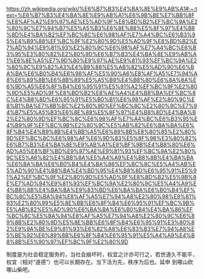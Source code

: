 https://zh.wikipedia.org/wiki/%E6%B7%B3%E4%BA%8E%E9%AB%A1#:~:text=%E6%B7%B3%E4%BA%8E%E9%AB%A1%E6%9B%BE%E7%BB%8F%E8%AF%A2%E9%97%AE%E5%AD%9F%E8%BD%B2%EF%BC%9A%E2%80%9C%E7%94%B7%E5%A5%B3%E6%8E%88%E5%8F%97%E4%B8%8D%E4%BA%B2%EF%BC%8C%E6%98%AF%E7%A4%BC%E6%B3%95%E4%B9%88%EF%BC%9F%E2%80%9D%E5%AD%9F%E8%BD%B2%E7%AD%94%E9%81%93%E2%80%9C%E6%98%AF%E7%A4%BC%E6%B3%95%E3%80%82%E2%80%9D%E6%B7%B3%E4%BA%8E%E9%AB%A1%E6%8E%A5%E7%9D%80%E9%97%AE%E9%81%93%EF%BC%9A%E2%80%9C%E9%82%A3%E4%B9%88%E5%AB%82%E5%AD%90%E6%BA%BA%E6%B0%B4%E6%98%AF%E5%90%A6%E8%AF%A5%E7%94%A8%E6%89%8B%E6%8B%89%E5%A5%B9%E4%B8%80%E6%8A%8A%E6%9D%A5%E6%8F%B4%E6%95%91%E5%91%A2%EF%BC%9F%E2%80%9D%E5%AD%9F%E8%BD%B2%E8%AE%A4%E4%B8%BA%EF%BC%8C%E4%B8%8D%E6%95%91%E5%B0%B1%E6%98%AF%E2%80%9C%E8%B1%BA%E7%8B%BC%E2%80%9D%EF%BC%8C%E2%80%9C%E7%94%B7%E5%A5%B3%E6%8E%88%E5%8F%97%E4%B8%8D%E4%BA%B2%E2%80%9D%EF%BC%8C%E6%98%AF%E7%A4%BC%E6%B3%95%E4%B9%9F%EF%BC%9B%E2%80%9C%E5%AB%82%E6%BA%BA%E6%8F%B4%E4%B9%8B%E4%BB%A5%E6%89%8B%E8%80%85%E2%80%9D%EF%BC%8C%E6%98%AF%E6%9D%83%E5%8F%98%E3%80%82%E6%B7%B3%E4%BA%8E%E9%AB%A1%E8%BF%9B%E4%B8%80%E6%AD%A5%E8%BF%BD%E9%97%AE%E9%81%93%EF%BC%9A%E2%80%9C%E5%A6%82%E4%BB%8A%E5%A4%A9%E4%B8%8B%E4%BA%BA%E6%BA%BA%E6%B0%B4%E4%BA%86%EF%BC%8C%E5%A4%AB%E5%AD%90%E4%B8%BA%E4%BD%95%E4%B8%8D%E6%95%91%E5%91%A2%EF%BC%9F%E2%80%9D%E5%AD%9F%E8%BD%B2%E5%9B%9E%E7%AD%94%E9%81%93%EF%BC%9A%E2%80%9C%E5%A4%A9%E4%B8%8B%E4%BA%BA%E9%83%BD%E6%BA%BA%E6%B0%B4%EF%BC%8C%E5%BA%94%E8%AF%A5%E7%94%A8%E2%80%98%E9%81%93%E2%80%99%E5%8E%BB%E6%8F%B4%E6%95%91%EF%BC%9B%E5%AB%82%E5%AD%90%E6%BA%BA%E6%B0%B4%E4%BA%86%EF%BC%8C%E5%BA%94%E8%AF%A5%E7%94%A8%E2%80%9C%E6%89%8B%E2%80%9D%E5%8E%BB%E6%8F%B4%E6%95%91%E3%80%82%E9%9A%BE%E9%81%93%E6%82%A8%E6%83%B3%E7%94%A8%E5%BE%92%E6%89%8B%E6%8F%B4%E6%95%91%E5%A4%A9%E4%B8%8B%E5%90%97%EF%BC%9F%E2%80%9D  


制度是为社会稳定服务的，当社会崩坏时，权宜之计亦可行之，若世道久不能平，权宜（相对“道德”）也可以长期存在。当下活为先，秩序为后也。延申 到哪山砍哪山柴吧。  



